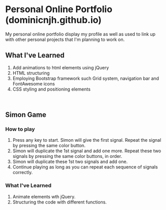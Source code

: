 # Personal Online Portfolio (dominicnjh.github.io)
My personal online portfolio display my profile as well as used to link up with other personal projects that I'm planning to work on.

## What I've Learned
1. Add animations to html elements using jQuery
2. HTML structuring
3. Employing Bootstrap framework such Grid system, navigation bar and FontAwesome icons
4. CSS styling and positioning elements

<br>

## Simon Game
### How to play
1. Press any key to start. Simon will give the first signal. Repeat the signal by pressing the same color button.
2. Simon will duplicate the 1st signal and add one more. Repeat these two signals by pressing the same color buttons, in order.
3. Simon will duplicate these 1st two signals and add one.
4. Continue playing as long as you can repeat each sequence of signals correctly.

### What I've Learned
1. Animate elements wth jQuery.
2. Structuring the code with different functions.
